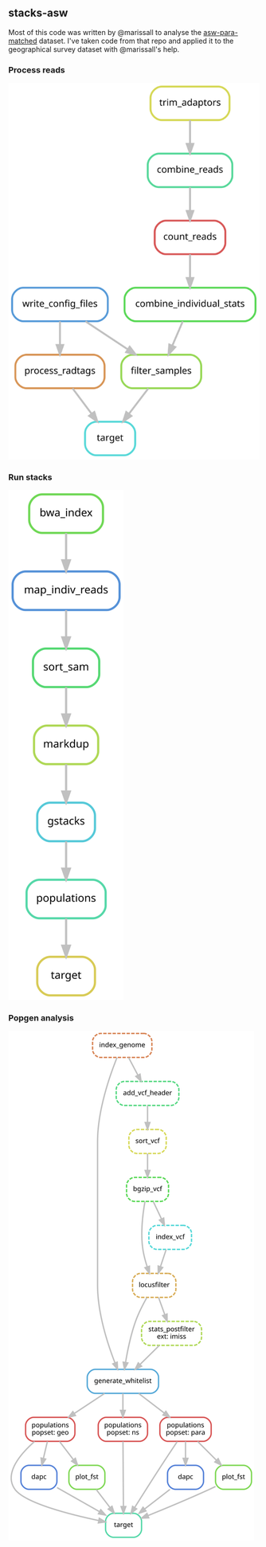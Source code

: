 ## stacks-asw

Most of this code was written by @marissall to analyse the [asw-para-matched](https://github.com/MarissaLL/asw-para-matched) dataset.
I've taken code from that repo and applied it to the geographical survey dataset with @marissall's help.

### Process reads

![](graphs/process_reads.svg)

### Run stacks

![](graphs/stacks.svg)

### Popgen analysis

![](graphs/popgen.svg)

